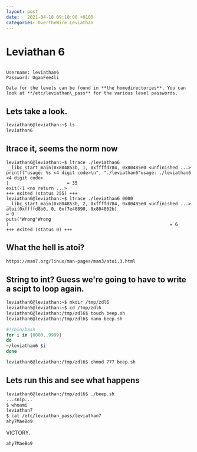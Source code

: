 ```yaml
---
layout: post
date:   2021-04-18 09:10:00 +0100
categories: OverTheWire Leviathan
---
```



# Leviathan 6
```

Username: leviathan6
Password: UgaoFee4li

Data for the levels can be found in **the homedirectories**. You can look at **/etc/leviathan\_pass** for the various level passwords.
```


## Lets take a look.

```bash
leviathan6@leviathan:~$ ls
leviathan6
```

## ltrace it, seems the norm now

```bin
leviathan6@leviathan:~$ ltrace ./leviathan6
__libc_start_main(0x804853b, 1, 0xffffd784, 0x80485e0 <unfinished ...>
printf("usage: %s <4 digit code>\n", "./leviathan6"usage: ./leviathan6 <4 digit code>
)                      = 35
exit(-1 <no return ...>
+++ exited (status 255) +++
leviathan6@leviathan:~$ ltrace ./leviathan6 0000
__libc_start_main(0x804853b, 2, 0xffffd784, 0x80485e0 <unfinished ...>
atoi(0xffffd8b0, 0, 0xf7e40890, 0x804862b)                                = 0
puts("Wrong"Wrong
)                                                             = 6
+++ exited (status 0) +++
```

## What the hell is atoi?

```bash
https://man7.org/linux/man-pages/man3/atoi.3.html
```

## String to int? Guess we're going to have to write a scipt to loop again.

```bash
leviathan6@leviathan:~$ mkdir /tmp/zdl6
leviathan5@leviathan:~$ cd /tmp/zdl6
leviathan6@leviathan:/tmp/zdl6$ touch beep.sh
leviathan6@leviathan:/tmp/zdl6$ nano beep.sh

#!/bin/bash
for i in {0000..9999}
do
~/leviathan6 $i
done

leviathan6@leviathan:/tmp/zdl6$ chmod 777 beep.sh
```

## Lets run this and see what happens

```bash
leviathan6@leviathan:/tmp/zdl6$ ./beep.sh
...snip...
$ whoami
leviathan7
$ cat /etc/leviathan_pass/leviathan7
ahy7MaeBo9
```

VICTORY.

```
ahy7MaeBo9 
```


